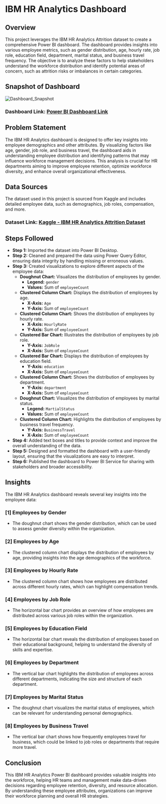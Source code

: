 # IBM HR Analytics Dashboard

## Overview

This project leverages the IBM HR Analytics Attrition dataset to create a comprehensive Power BI dashboard. The dashboard provides insights into various employee metrics, such as gender distribution, age, hourly rate, job role, education field, department, marital status, and business travel frequency. The objective is to analyze these factors to help stakeholders understand the workforce distribution and identify potential areas of concern, such as attrition risks or imbalances in certain categories.

## Snapshot of Dashboard

![Dashboard_Snapshot](your_image_link_here)

### Dashboard Link: [Power BI Dashboard Link](https://app.powerbi.com/view?r=eyJrIjoiYWMwYmQyMGMtNTMxNy00YWU5LWJkNTUtN2UxYmQ3MTA4NjI1IiwidCI6ImRmODY3OWNkLWE4MGUtNDVkOC05OWFjLWM4M2VkN2ZmOTVhMCJ9)

## Problem Statement

The IBM HR Analytics dashboard is designed to offer key insights into employee demographics and other attributes. By visualizing factors like age, gender, job role, and business travel, the dashboard aids in understanding employee distribution and identifying patterns that may influence workforce management decisions. This analysis is crucial for HR departments aiming to improve employee retention, optimize workforce diversity, and enhance overall organizational effectiveness.

## Data Sources

The dataset used in this project is sourced from Kaggle and includes detailed employee data, such as demographics, job roles, compensation, and more.

### Dataset Link: [Kaggle - IBM HR Analytics Attrition Dataset](https://www.kaggle.com/datasets/pavansubhasht/ibm-hr-analytics-attrition-dataset)

## Steps Followed

- **Step 1:** Imported the dataset into Power BI Desktop.
- **Step 2:** Cleaned and prepared the data using Power Query Editor, ensuring data integrity by handling missing or erroneous values.
- **Step 3:** Created visualizations to explore different aspects of the employee data:
  - **Doughnut Chart:** Visualizes the distribution of employees by gender.
    - **Legend:** `gender`
    - **Values:** Sum of `employeeCount`
  - **Clustered Column Chart:** Displays the distribution of employees by age.
    - **X-Axis:** `Age`
    - **Y-Axis:** Sum of `employeeCount`
  - **Clustered Column Chart:** Shows the distribution of employees by hourly rate.
    - **X-Axis:** `HourlyRate`
    - **Y-Axis:** Sum of `employeeCount`
  - **Clustered Bar Chart:** Illustrates the distribution of employees by job role.
    - **Y-Axis:** `JobRole`
    - **X-Axis:** Sum of `employeeCount`
  - **Clustered Bar Chart:** Displays the distribution of employees by education field.
    - **Y-Axis:** `education`
    - **X-Axis:** Sum of `employeeCount`
  - **Clustered Column Chart:** Shows the distribution of employees by department.
    - **Y-Axis:** `department`
    - **X-Axis:** Sum of `employeeCount`
  - **Doughnut Chart:** Visualizes the distribution of employees by marital status.
    - **Legend:** `MartialStatus`
    - **Values:** Sum of `employeeCount`
  - **Clustered Column Chart:** Highlights the distribution of employees by business travel frequency.
    - **Y-Axis:** `BusinessTravel`
    - **X-Axis:** Sum of `employeeCount`
- **Step 4:** Added text boxes and titles to provide context and improve the overall understanding of the data.
- **Step 5:** Designed and formatted the dashboard with a user-friendly layout, ensuring that the visualizations are easy to interpret.
- **Step 6:** Published the dashboard to Power BI Service for sharing with stakeholders and broader accessibility.

## Insights

The IBM HR Analytics dashboard reveals several key insights into the employee data:

### [1] Employees by Gender
   - The doughnut chart shows the gender distribution, which can be used to assess gender diversity within the organization.

### [2] Employees by Age
   - The clustered column chart displays the distribution of employees by age, providing insights into the age demographics of the workforce.

### [3] Employees by Hourly Rate
   - The clustered column chart shows how employees are distributed across different hourly rates, which can highlight compensation trends.

### [4] Employees by Job Role
   - The horizontal bar chart provides an overview of how employees are distributed across various job roles within the organization.

### [5] Employees by Education Field
   - The horizontal bar chart reveals the distribution of employees based on their educational background, helping to understand the diversity of skills and expertise.

### [6] Employees by Department
   - The vertical bar chart highlights the distribution of employees across different departments, indicating the size and structure of each department.

### [7] Employees by Marital Status
   - The doughnut chart visualizes the marital status of employees, which can be relevant for understanding personal demographics.

### [8] Employees by Business Travel
   - The vertical bar chart shows how frequently employees travel for business, which could be linked to job roles or departments that require more travel.

## Conclusion

This IBM HR Analytics Power BI dashboard provides valuable insights into the workforce, helping HR teams and management make data-driven decisions regarding employee retention, diversity, and resource allocation. By understanding these employee attributes, organizations can improve their workforce planning and overall HR strategies.
